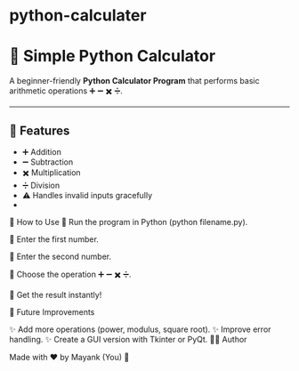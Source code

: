 # python-calculater
# 🧮 Simple Python Calculator

A beginner-friendly **Python Calculator Program** that performs basic arithmetic operations ➕ ➖ ✖️ ➗.

---

## 🚀 Features
- ➕ Addition  
- ➖ Subtraction  
- ✖️ Multiplication  
- ➗ Division  
- ⚠️ Handles invalid inputs gracefully
- 
📝 How to Use
🔹 Run the program in Python (python filename.py).

🔹 Enter the first number.

🔹 Enter the second number.

🔹 Choose the operation ➕ ➖ ✖️ ➗.

🎉 Get the result instantly!

🎯 Future Improvements

✨ Add more operations (power, modulus, square root).
✨ Improve error handling.
✨ Create a GUI version with Tkinter or PyQt.
🧑‍💻 Author

Made with ❤️ by Mayank (You) 🚀
